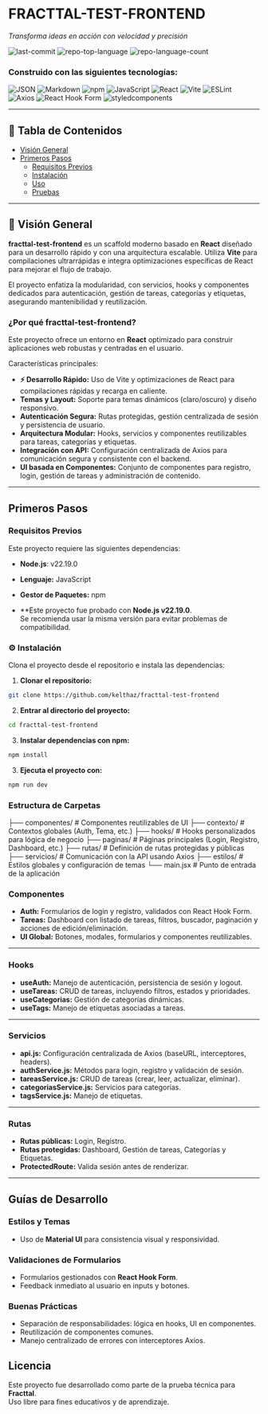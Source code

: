 # FRACTTAL-TEST-FRONTEND
*Transforma ideas en acción con velocidad y precisión*

![last-commit](https://img.shields.io/github/last-commit/kelthaz/fracttal-test-frontend?style=flat&logo=git&logoColor=white&color=0080ff)
![repo-top-language](https://img.shields.io/github/languages/top/kelthaz/fracttal-test-frontend?style=flat&color=0080ff)
![repo-language-count](https://img.shields.io/github/languages/count/kelthaz/fracttal-test-frontend?style=flat&color=0080ff)

### Construido con las siguientes tecnologías:
![JSON](https://img.shields.io/badge/JSON-000000.svg?style=flat&logo=JSON&logoColor=white)
![Markdown](https://img.shields.io/badge/Markdown-000000.svg?style=flat&logo=Markdown&logoColor=white)
![npm](https://img.shields.io/badge/npm-CB3837.svg?style=flat&logo=npm&logoColor=white)
![JavaScript](https://img.shields.io/badge/JavaScript-F7DF1E.svg?style=flat&logo=JavaScript&logoColor=black)
![React](https://img.shields.io/badge/React-61DAFB.svg?style=flat&logo=React&logoColor=black)
![Vite](https://img.shields.io/badge/Vite-646CFF.svg?style=flat&logo=Vite&logoColor=white)
![ESLint](https://img.shields.io/badge/ESLint-4B32C3.svg?style=flat&logo=ESLint&logoColor=white)
![Axios](https://img.shields.io/badge/Axios-5A29E4.svg?style=flat&logo=Axios&logoColor=white)
![React Hook Form](https://img.shields.io/badge/React%20Hook%20Form-EC5990.svg?style=flat&logo=React-Hook-Form&logoColor=white)
![styledcomponents](https://img.shields.io/badge/styledcomponents-DB7093.svg?style=flat&logo=styled-components&logoColor=white)

---

## 📑 Tabla de Contenidos
- [Visión General](#visión-general)
- [Primeros Pasos](#primeros-pasos)
  - [Requisitos Previos](#requisitos-previos)
  - [Instalación](#instalación)
  - [Uso](#uso)
  - [Pruebas](#pruebas)

---

## 🔎 Visión General
**fracttal-test-frontend** es un scaffold moderno basado en **React** diseñado para un desarrollo rápido y con una arquitectura escalable. Utiliza **Vite** para compilaciones ultrarrápidas e integra optimizaciones específicas de React para mejorar el flujo de trabajo.  

El proyecto enfatiza la modularidad, con servicios, hooks y componentes dedicados para autenticación, gestión de tareas, categorías y etiquetas, asegurando mantenibilidad y reutilización.  

### ¿Por qué fracttal-test-frontend?
Este proyecto ofrece un entorno en **React** optimizado para construir aplicaciones web robustas y centradas en el usuario.  

Características principales:
-  **⚡ Desarrollo Rápido:** Uso de Vite y optimizaciones de React para compilaciones rápidas y recarga en caliente.  
-  **Temas y Layout:** Soporte para temas dinámicos (claro/oscuro) y diseño responsivo.  
-  **Autenticación Segura:** Rutas protegidas, gestión centralizada de sesión y persistencia de usuario.  
-  **Arquitectura Modular:** Hooks, servicios y componentes reutilizables para tareas, categorías y etiquetas.  
-  **Integración con API:** Configuración centralizada de Axios para comunicación segura y consistente con el backend.  
-  **UI basada en Componentes:** Conjunto de componentes para registro, login, gestión de tareas y administración de contenido.  

---

##  Primeros Pasos

###  Requisitos Previos
Este proyecto requiere las siguientes dependencias:
- **Node.js**: v22.19.0  
- **Lenguaje:** JavaScript  
- **Gestor de Paquetes:** npm  

- **Este proyecto fue probado con **Node.js v22.19.0**.  
Se recomienda usar la misma versión para evitar problemas de compatibilidad.

### ⚙️ Instalación
Clona el proyecto desde el repositorio e instala las dependencias:

1. **Clonar el repositorio:**
```sh
git clone https://github.com/kelthaz/fracttal-test-frontend
```

2. **Entrar al directorio del proyecto:**
```sh
cd fracttal-test-frontend
```

3. **Instalar dependencias con npm:**
```sh
npm install
```

3. **Ejecuta el proyecto con:**
```sh
npm run dev
```


###  Estructura de Carpetas
├── componentes/ # Componentes reutilizables de UI
├── contexto/ # Contextos globales (Auth, Tema, etc.)
├── hooks/ # Hooks personalizados para lógica de negocio
├── paginas/ # Páginas principales (Login, Registro, Dashboard, etc.)
├── rutas/ # Definición de rutas protegidas y públicas
├── servicios/ # Comunicación con la API usando Axios
├── estilos/ # Estilos globales y configuración de temas
└── main.jsx # Punto de entrada de la aplicación


### Componentes
- **Auth:** Formularios de login y registro, validados con React Hook Form.  
- **Tareas:** Dashboard con listado de tareas, filtros, buscador, paginación y acciones de edición/eliminación.  
- **UI Global:** Botones, modales, formularios y componentes reutilizables.  

---

###  Hooks
- **useAuth:** Manejo de autenticación, persistencia de sesión y logout.  
- **useTareas:** CRUD de tareas, incluyendo filtros, estados y prioridades.  
- **useCategorias:** Gestión de categorías dinámicas.  
- **useTags:** Manejo de etiquetas asociadas a tareas.  

---

### Servicios
- **api.js:** Configuración centralizada de Axios (baseURL, interceptores, headers).  
- **authService.js:** Métodos para login, registro y validación de sesión.  
- **tareasService.js:** CRUD de tareas (crear, leer, actualizar, eliminar).  
- **categoriasService.js:** Servicios para categorías.  
- **tagsService.js:** Manejo de etiquetas.  

---

###  Rutas
- **Rutas públicas:** Login, Registro.  
- **Rutas protegidas:** Dashboard, Gestión de tareas, Categorías y Etiquetas.  
- **ProtectedRoute:** Valida sesión antes de renderizar.  

---

##  Guías de Desarrollo

###  Estilos y Temas
- Uso de **Material UI** para consistencia visual y responsividad. 

### Validaciones de Formularios
- Formularios gestionados con **React Hook Form**.  
- Feedback inmediato al usuario en inputs y botones.  

### Buenas Prácticas
- Separación de responsabilidades: lógica en hooks, UI en componentes.  
- Reutilización de componentes comunes.  
- Manejo centralizado de errores con interceptores Axios. 

## Licencia
Este proyecto fue desarrollado como parte de la prueba técnica para **Fracttal**.  
Uso libre para fines educativos y de aprendizaje.  
